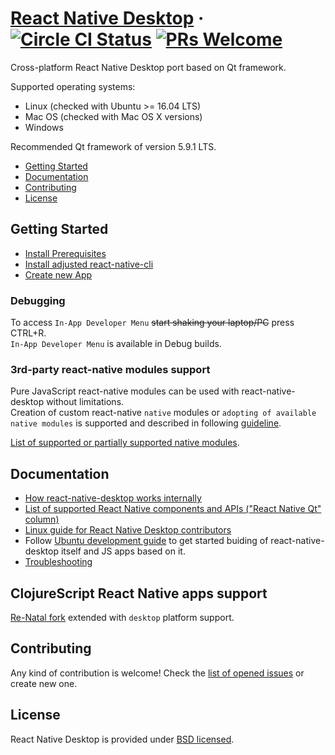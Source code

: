 # [React Native Desktop](https://github.com/status-im/react-native-desktop) &middot; [![Circle CI Status](https://circleci.com/gh/status-im/react-native-desktop.svg?style=shield)](https://circleci.com/gh/status-im/react-native-desktop) [![PRs Welcome](https://img.shields.io/badge/PRs-welcome-brightgreen.svg)](https://github.com/status-im/react-native-desktop/issues)

Cross-platform React Native Desktop port based on Qt framework.

Supported operating systems:
- Linux (checked with Ubuntu >= 16.04 LTS)
- Mac OS (checked with Mac OS X versions)
- Windows

Recommended Qt framework of version 5.9.1 LTS.

- [Getting Started](#getting-started)
- [Documentation](#documentation)
- [Contributing](#contributing)
- [License](#license)

## Getting Started

- [Install Prerequisites](docs/ReactQt/InstallPrerequisites.md)  
- [Install adjusted react-native-cli](docs/ReactQt/InstallUpdatedReactNativeCLI.md)  
- [Create new App](docs/ReactQt/CreateNewApp.md)  


### Debugging

To access `In-App Developer Menu` ~~start shaking your laptop/PC~~ press CTRL+R.  
`In-App Developer Menu` is available in Debug builds.

### 3rd-party react-native modules support
Pure JavaScript react-native modules can be used with react-native-desktop without limitations.  
Creation of custom react-native `native` modules or `adopting of available native modules` is supported and described in following [guideline](docs/ReactQt/NativeModulesSupport.md).  

[List of supported or partially supported native modules](docs/ReactQt/SupportedNativeModulesList.md).

## Documentation

- [How react-native-desktop works internally](docs/ReactQt/HowRNDesktopAppWorks.md)
- [List of supported React Native components and APIs ("React Native Qt" column)](docs/ReactQt/ComponentsSupport.md)
- [Linux guide for React Native Desktop contributors](Development-linux.md)
- Follow [Ubuntu development guide](README-ubuntu.md) to get started buiding of react-native-desktop itself and JS apps based on it.
- [Troubleshooting](docs/ReactQt/Troubleshooting.md)

## ClojureScript React Native apps support

[Re-Natal fork](https://github.com/status-im/re-natal.git) extended with `desktop` platform support.

## Contributing

Any kind of contribution is welcome! Check the [list of opened issues](https://github.com/status-im/react-native-desktop/issues) or create new one.

## License

React Native Desktop is provided under [BSD licensed](./LICENSE).
